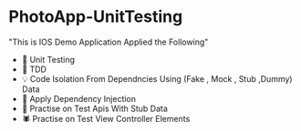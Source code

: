 # PhotoApp-UnitTesting

"This is IOS Demo Application Applied the Following"
 
- 🚮 Unit Testing 
- 🔌 TDD
- 💡 Code Isolation From Dependncies Using (Fake , Mock , Stub ,Dummy) Data
- 📩 Apply Dependency Injection
- 🔑 Practise on Test Apis With Stub Data
- 🕷️ Practise on Test View Controller Elements 

